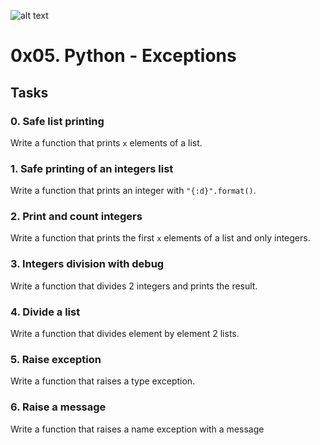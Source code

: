 ![alt text](https://1000marcas.net/wp-content/uploads/2020/11/Python-logo.png)

# 0x05. Python - Exceptions

## Tasks

### 0. Safe list printing
Write a function that prints `x` elements of a list.

### 1. Safe printing of an integers list
Write a function that prints an integer with `"{:d}".format()`.

### 2. Print and count integers
Write a function that prints the first `x` elements of a list and only integers.

### 3. Integers division with debug
Write a function that divides 2 integers and prints the result.

### 4. Divide a list
Write a function that divides element by element 2 lists.

### 5. Raise exception
Write a function that raises a type exception.

### 6. Raise a message
Write a function that raises a name exception with a message
